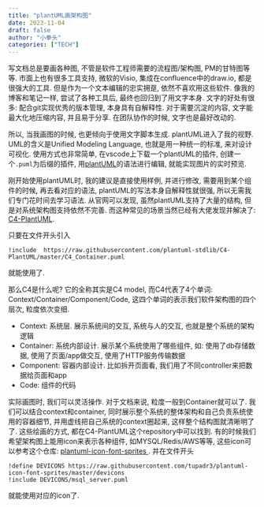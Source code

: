 ```yaml
---
title: "plantUML画架构图"
date: 2023-11-04
draft: false
author: "小拳头"
categories: ["TECH"]
---
```


写文档总是要画各种图, 不管是软件工程师需要的流程图/架构图, PM的甘特图等等. 市面上也有很多工具支持, 微软的Visio, 集成在confluence中的draw.io, 都是很强大的工具. 但是作为一个文本编辑的忠实拥趸, 依然不喜欢用这些软件. 像我的博客和笔记一样, 尝试了各种工具后, 最终也回归到了用文字本身. 文字的好处有很多: 配合git实现优秀的版本管理, 本身具有自解释性. 对于需要沉淀的内容, 文字能最大化地压缩内容, 并且易于分享. 在团队协作的时候, 文字也是最好改动的. 

所以, 当我画图的时候, 也更倾向于使用文字脚本生成. plantUML进入了我的视野. UML的含义是Unified Modeling Language, 也就是用一种统一的标准, 来对设计可视化. 使用方式也非常简单, 在vscode上下载一个plantUML的插件, 创建一个`.puml`为后缀的插件, 用[plantUML](https://plantuml.com/)的语法进行编辑, 就能实现图片的实时预览. 

刚开始使用plantUML时, 我的建议是直接使用样例, 并进行修改, 需要用到某个组件的时候, 再去看对应的语法, plantUML的写法本身自解释性就很强, 所以无需我们专门花时间去学习语法. 从官网可以发现, 虽然plantUML支持了大量的结构, 但是对系统架构图支持依然不完善. 而这种常见的场景当然已经有大佬发现并解决了: [C4-PlantUML](https://github.com/plantuml-stdlib/C4-PlantUML).

只要在文件开头引入
```
!include  https://raw.githubusercontent.com/plantuml-stdlib/C4-PlantUML/master/C4_Container.puml
```
就能使用了.

那么C4是什么呢? 它的全称其实是C4 model, 而C4代表了4个单词: Context/Container/Component/Code, 这四个单词的表示我们软件架构图的四个层次, 粒度依次变细.
- Context: 系统层. 展示系统间的交互, 系统与人的交互, 也就是整个系统的架构逻辑
- Container: 系统内部设计. 展示某个系统使用了哪些组件, 如: 使用了db存储数据, 使用了页面/app做交互, 使用了HTTP服务传输数据
- Component: 容器内部设计. 比如拆开页面看, 我们用了不同controller来把数据给页面和app
- Code: 组件的代码

实际画图时, 我们可以灵活操作. 对于文档来说, 粒度一般到Container就可以了. 我们可以结合context和container, 同时展示整个系统的整体架构和自己负责系统使用的容器细节, 并用虚线把自己系统的context圈起来, 这样整个结构图就清晰明了了. 这些绘画的方式, 都在C4-PlantUML这个repository中可以找到. 有的时候我们希望架构图上能用icon来表示各种组件, 如MYSQL/Redis/AWS等等, 这些icon可以参考这个仓库: [plantuml-icon-font-sprites
](https://github.com/tupadr3/plantuml-icon-font-sprites/blob/master/devicons/index.md). 并在文件开头
```
!define DEVICONS https://raw.githubusercontent.com/tupadr3/plantuml-icon-font-sprites/master/devicons
!include DEVICONS/msql_server.puml
```
就能使用对应的icon了.
